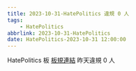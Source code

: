 ```yaml
---
title: 2023-10-31-HatePolitics 違規 0 人
tags:
    - HatePolitics
abbrlink: 2023-10-31-HatePolitics
date: HatePolitics-2023-10-31 12:00:00
---
```

HatePolitics 板 [板規連結](https://www.ptt.cc/bbs/HatePolitics/M.1617115262.A.D60.html)
昨天違規 0 人
